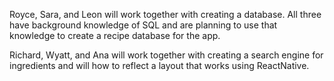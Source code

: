 
Royce, Sara, and Leon will work together with creating a database. All three have background knowledge of SQL and are planning to use that knowledge to create a recipe database for the app.

Richard, Wyatt, and Ana will work together with creating a search engine for ingredients and will how to reflect a layout that works using ReactNative.

